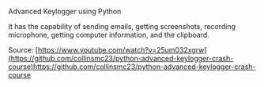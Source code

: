 Advanced Keylogger using Python

It has the capability of sending emails, getting screenshots, recording  microphone, getting computer information, and the clipboard.

Source: [https://www.youtube.com/watch?v=25um032xgrw](https://github.com/collinsmc23/python-advanced-keylogger-crash-course)https://github.com/collinsmc23/python-advanced-keylogger-crash-course
